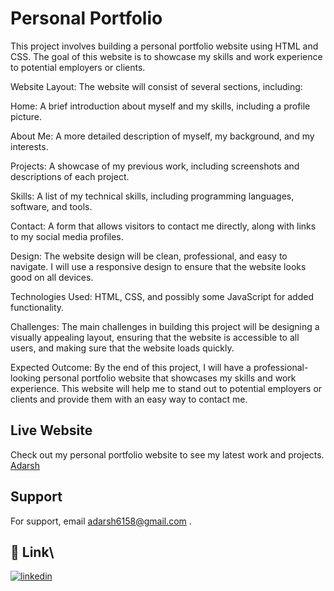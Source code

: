 
# Personal Portfolio
This project involves building a personal portfolio website using HTML and CSS. The goal of this website is to showcase my skills and work experience to potential employers or clients.

Website Layout: The website will consist of several sections, including:

Home: A brief introduction about myself and my skills, including a profile picture.

About Me: A more detailed description of myself, my background, and my interests.

Projects: A showcase of my previous work, including screenshots and descriptions of each project.

Skills: A list of my technical skills, including programming languages, software, and tools.

Contact: A form that allows visitors to contact me directly, along with links to my social media profiles.

Design: The website design will be clean, professional, and easy to navigate. I will use a responsive design to ensure that the website looks good on all devices.

Technologies Used: HTML, CSS, and possibly some JavaScript for added functionality.

Challenges: The main challenges in building this project will be designing a visually appealing layout, ensuring that the website is accessible to all users, and making sure that the website loads quickly.

Expected Outcome: By the end of this project, I will have a professional-looking personal portfolio website that showcases my skills and work experience. This website will help me to stand out to potential employers or clients and provide them with an easy way to contact me.

## Live Website
Check out my personal portfolio website to see my latest work and projects. [Adarsh](https://adarshkm.000webhostapp.com/) 


## Support


For support, email adarsh6158@gmail.com .


## 🔗 Link\


[![linkedin](https://img.shields.io/badge/linkedin-0A66C2?style=for-the-badge&logo=linkedin&logoColor=white)](https://www.linkedin.com/in/adarsh-35a9931ba/)


